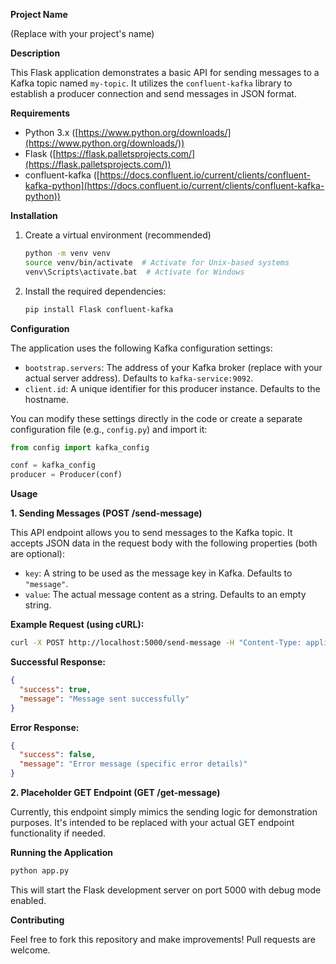 **Project Name**

(Replace with your project's name)

**Description**

This Flask application demonstrates a basic API for sending messages to a Kafka topic named `my-topic`. It utilizes the `confluent-kafka` library to establish a producer connection and send messages in JSON format.

**Requirements**

* Python 3.x ([https://www.python.org/downloads/](https://www.python.org/downloads/))
* Flask ([https://flask.palletsprojects.com/](https://flask.palletsprojects.com/))
* confluent-kafka ([https://docs.confluent.io/current/clients/confluent-kafka-python](https://docs.confluent.io/current/clients/confluent-kafka-python))

**Installation**

1. Create a virtual environment (recommended)
   ```bash
   python -m venv venv
   source venv/bin/activate  # Activate for Unix-based systems
   venv\Scripts\activate.bat  # Activate for Windows
   ```
2. Install the required dependencies:
   ```bash
   pip install Flask confluent-kafka
   ```

**Configuration**

The application uses the following Kafka configuration settings:

* `bootstrap.servers`: The address of your Kafka broker (replace with your actual server address). Defaults to `kafka-service:9092`.
* `client.id`: A unique identifier for this producer instance. Defaults to the hostname.

You can modify these settings directly in the code or create a separate configuration file (e.g., `config.py`) and import it:

```python
from config import kafka_config

conf = kafka_config
producer = Producer(conf)
```

**Usage**

**1. Sending Messages (POST /send-message)**

This API endpoint allows you to send messages to the Kafka topic. It accepts JSON data in the request body with the following properties (both are optional):

* `key`: A string to be used as the message key in Kafka. Defaults to `"message"`.
* `value`: The actual message content as a string. Defaults to an empty string.

**Example Request (using cURL):**

```bash
curl -X POST http://localhost:5000/send-message -H "Content-Type: application/json" -d '{"key": "my_key", "value": "This is a message"}'
```

**Successful Response:**

```json
{
  "success": true,
  "message": "Message sent successfully"
}
```

**Error Response:**

```json
{
  "success": false,
  "message": "Error message (specific error details)"
}
```

**2. Placeholder GET Endpoint (GET /get-message)**

Currently, this endpoint simply mimics the sending logic for demonstration purposes. It's intended to be replaced with your actual GET endpoint functionality if needed.

**Running the Application**

```bash
python app.py
```

This will start the Flask development server on port 5000 with debug mode enabled.

**Contributing**

Feel free to fork this repository and make improvements! Pull requests are welcome.
